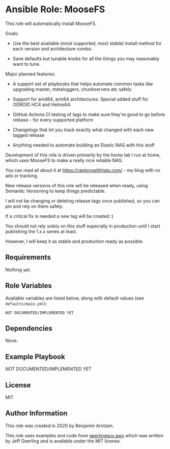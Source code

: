 Ansible Role: MooseFS
=====================

This role will automatically install MooseFS.

Goals:

* Use the best available (most supported, most stable) install method for each version and architecture combo.

* Sane defaults but tunable knobs for all the things you may reasonably want to tune.

Major planned features:
* A support set of playbooks that helps automate common tasks like upgrading master, metaloggers, chunkservers etc safely

* Support for amd64, arm64 architectures. Special added stuff for ODROID HC4 and Helios64.

* GitHub Actions CI testing of tags to make sure they're good to go before release - for every supported platform

* Changelogs that let you track exactly what changed with each new tagged release

* Anything needed to automate building an Elastic NAS with this stuff

Development of this role is driven primarily by the home lab I run at home, which uses MooseFS to make a really nice reliable NAS.

You can read all about it at https://raptorswithhats.com/ - my blog with no ads or tracking.

New release versions of this role will be released when ready, using Semantic Versioning to keep things predictable.

I will not be changing or deleting release tags once published, so you can pin and rely on them safely.

If a critical fix is needed a new tag will be created :)

You should not rely solely on this stuff especially in production until I start publishing the 1.x.x series at least.

However, I will keep it as stable and production ready as possible.

Requirements
------------

Nothing yet.

Role Variables
--------------

Available variables are listed below, along with default values (see `defaults/main.yml`):

    NOT DOCUMENTED/IMPLEMENTED YET

Dependencies
------------

None.

Example Playbook
----------------

NOT DOCUMENTED/IMPLEMENTED YET

License
-------

MIT

Author Information
------------------

This role was created in 2020 by Benjamin Arntzen.

This role uses examples and code from [geerlingguy.awx](https://github.com/geerlingguy/ansible-role-awx) which was written by Jeff Geerling and is available under the MIT license.